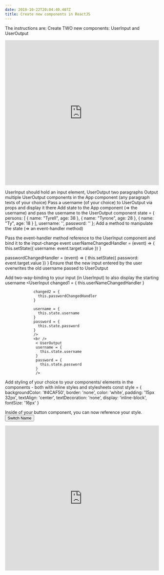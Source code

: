 ```yaml
---
date: 2018-10-22T20:04:40.407Z
title: Create new components in ReactJS
---
```

The instructions are:
Create TWO new components: UserInput and UserOutput
<iframe width="100%" height="475" src="https://stackblitz.com/edit/react-udv7og?embed=1&file=Components/UserInput.js" frameborder="0"></iframe> 

UserInput should hold an input element, UserOutput two paragraphs
Output multiple UserOutput components in the App component (any paragraph texts of your choice)
Pass a username (of your choice) to UserOutput via props and display it there
Add state to the App component (=> the username) and pass the username to the UserOutput component
  state = {
    persons: [
      { name: "Tyrell", age: 38 },
      { name: "Tyrone", age: 28 },
      { name: "Ty", age: 18 }
    ],
     username: '',
     password: ''
  };
Add a method to manipulate the state (=> an event-handler method)

Pass the event-handler method reference to the UserInput component and bind it to the input-change event
 userNameChangedHandler = (event) => {
    this.setState({ 
          username: event.target.value 
    })
  }

  passwordChangedHandler = (event) => {
    this.setState({
      password: event.target.value
    })
  }
Ensure that the new input entered by the user overwrites the old username passed to UserOutput

Add two-way-binding to your input (in UserInput) to also display the starting username
 <UserInput
                 changed1 = {
                   this.userNameChangedHandler
                 }

                 changed2 = {
                   this.passwordChangedHandler
                 }

                 username = {
                   this.state.username
                 } 
                 password = {
                   this.state.password
                 }
                 />
                 <br />
                  < UserOutput 
                  username = {
                    this.state.username
                  }
                  password = {
                    this.state.password
                  }
                  />
Add styling of your choice to your components/ elements in the components - both with inline styles and stylesheets
const style = {
        backgroundColor: '#4CAF50',
        border: 'none',
        color: 'white',
        padding: '15px 32px',
        textAlign: 'center',
        textDecoration: 'none',
        display: 'inline-block',
        fontSize: '16px'
    }
    
Inside of your button component, you can now reference your style.
 <button style={style} onClick={this.switchNameHandler}>Switch Name</button>
<iframe width="100%" height="475" src="https://stackblitz.com/edit/react-udv7og?embed=1&file=App.js" frameborder="0"></iframe> 

